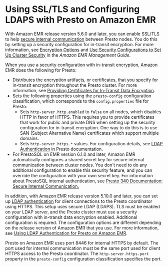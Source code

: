 # Using SSL/TLS and Configuring LDAPS with Presto on Amazon EMR<a name="presto-ssl"></a>

With Amazon EMR release version 5\.6\.0 and later, you can enable SSL/TLS to help [secure internal communication](https://prestodb.io/docs/current/security/internal-communication.html) between Presto nodes\. You do this by setting up a security configuration for in\-transit encryption\. For more information, see [Encryption Options](https://docs.aws.amazon.com/emr/latest/ManagementGuide/emr-data-encryption-options.html) and [Use Security Configurations to Set Up Cluster Security](https://docs.aws.amazon.com/emr/latest/ManagementGuide/emr-security-configurations.html) in the *Amazon EMR Management Guide*\.

When you use a security configuration with in\-transit encryption, Amazon EMR does the following for Presto:
+ Distributes the encryption artifacts, or certificates, that you specify for in\-transit encryption throughout the Presto cluster\. For more information, see [Providing Certificates for In\-Transit Data Encryption](https://docs.aws.amazon.com/emr/latest/ManagementGuide/emr-encryption-enable.html#emr-encryption-certificates)\.
+ Sets the following properties using the `presto-config` configuration classification, which corresponds to the `config.properties` file for Presto:
  + Sets `http-server.http.enabled` to `false` on all nodes, which disables HTTP in favor of HTTPS\. This requires you to provide certificates that work for public and private DNS when setting up the security configuration for in\-transit encryption\. One way to do this is to use SAN \(Subject Alternative Name\) certificates which support multiple domains\.
  + Sets `http-server.https.*` values\. For configuration details, see [LDAP Authentication](https://prestodb.io/docs/current/security/ldap.html) in Presto documentation\.
+ For PrestoSQL on EMR version 6\.1\.0 and later, Amazon EMR automatically configures a shared secret key for secure internal communication between cluster nodes\. You don't need to do any additional configuration to enable this security feature, and you can override the configuration with your own secret key\. For information about PrestoSQL internal authentication, see [Presto 340 Documentation: Secure Internal Communication\.](https://prestosql.io/docs/current/security/internal-communication.html#)

In addition, with Amazon EMR release version 5\.10\.0 and later, you can set up [LDAP authentication](https://prestodb.io/docs/current/security/ldap.html) for client connections to the Presto coordinator using HTTPS\. This setup uses secure LDAP \(LDAPS\)\. TLS must be enabled on your LDAP server, and the Presto cluster must use a security configuration with in\-transit data encryption enabled\. Additional configuration is required\. The configuration options are different depending on the release version of Amazon EMR that you use\. For more information, see [Using LDAP Authentication for Presto on Amazon EMR](emr-presto-ldap.md)\.

Presto on Amazon EMR uses port 8446 for internal HTTPS by default\. The port used for internal communication must be the same port used for client HTTPS access to the Presto coordinator\. The `http-server.https.port` property in the `presto-config` configuration classification specifies the port\.